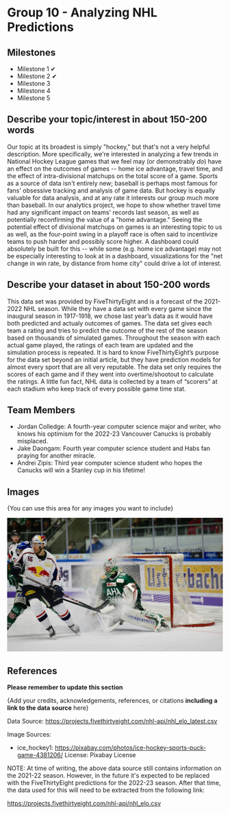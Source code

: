 # Group 10 - Analyzing NHL Predictions


## Milestones

  
- Milestone 1 ✔
- Milestone 2 ✔
- Milestone 3
- Milestone 4
- Milestone 5

## Describe your topic/interest in about 150-200 words
  

Our topic at its broadest is simply "hockey," but that's not a very helpful description. More specifically, we're interested in analyzing a few trends in National Hockey League games that we feel may (or demonstrably *do*) have an effect on the outcomes of games -- home ice advantage, travel time, and the effect of intra-divisional matchups on the total score of a game. Sports as a source of data isn't entirely new; baseball is perhaps most famous for fans' obsessive tracking and analysis of game data. But hockey is equally valuable for data analysis, and at any rate it interests our group much more than baseball. In our analytics project, we hope to show whether travel time had any significant impact on teams' records last season, as well as potentially reconfirming the value of a "home advantage." Seeing the potential effect of divisional matchups on games is an interesting topic to us as well, as the four-point swing in a playoff race is often said to incentivize teams to push harder and possibly score higher. A dashboard could absolutely be built for this -- while some (e.g. home ice advantage) may not be especially interesting to look at in a dashboard, visualizations for the "net change in win rate, by distance from home city" could drive a lot of interest.

## Describe your dataset in about 150-200 words

This data set was provided by FiveThirtyEight and is a forecast of the 2021-2022 NHL season. While they have a data set with every game since the inaugural season in 1917-1918, we chose last year’s data as it would have both predicted and actualy outcomes of games. The data set gives each team a rating and tries to predict the outcome of the rest of the season based on thousands of simulated games. Throughout the season with each actual game played, the ratings of each team are updated and the simulation process is repeated. It is hard to know FiveThirtyEight’s purpose for the data set beyond an initial article, but they have prediction models for almost every sport that are all very reputable. The data set only requires the scores of each game and if they went into overtime/shootout to calculate the ratings. A little fun fact, NHL data is collected by a team of “scorers” at each stadium who keep track of every possible game time stat.

## Team Members


- Jordan Colledge: A fourth-year computer science major and writer, who knows his optimism for the 2022-23 Vancouver Canucks is probably misplaced.
- Jake Daongam: Fourth year computer science student and Habs fan praying for another miracle.
- Andrei Zipis: Third year computer science student who hopes the Canucks will win a Stanley cup in his lifetime!

## Images


{You can use this area for any images you want to include}

![Ice Hockey](images/ice_hockey1.jpg)

## References

**Please remember to update this section**

{Add your credits, acknowledgements, references, or citations **including a link to the data source** here}

Data Source: https://projects.fivethirtyeight.com/nhl-api/nhl_elo_latest.csv

Image Sources:  

- ice_hockey1: https://pixabay.com/photos/ice-hockey-sports-puck-game-4381206/  License: Pixabay License

NOTE: At time of writing, the above data source still contains information on the 2021-22 season. However, in the future it's expected to be replaced with the FiveThirtyEight predictions for the 2022-23 season. After that time, the data used for this will need to be extracted from the following link:

https://projects.fivethirtyeight.com/nhl-api/nhl_elo.csv
